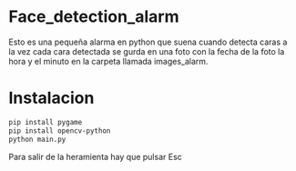 # Face_detection_alarm
Esto es una pequeña alarma en python que suena cuando detecta caras a la vez cada cara detectada se gurda en una foto con la fecha de la foto la hora y el minuto en la carpeta llamada images_alarm.
# Instalacion
```bash
pip install pygame
pip install opencv-python
python main.py
```
Para salir de la heramienta hay que pulsar Esc
